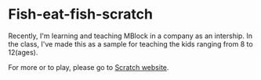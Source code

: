 # Fish-eat-fish-scratch
Recently, I'm learning and teaching MBlock in a company as an intership.
In the class, I've made this as a sample for teaching the kids ranging from 8 to 12(ages).

For more or to play, please go to <a href="https://scratch.mit.edu/projects/118130443/">Scratch website</a>.
